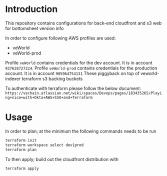 # Introduction

This repository contains configurations for back-end cloudfront and s3 web for bottomsheet version info

In order to configure following AWS profiles are used:

- veWorld
- veWorld-prod

Profile `veWorld` contains credentials for the dev account. It is in account `937628727224`.
Profile `veWorld-prod` contains credentials for the production account. It is in account `905964754131`
These piggyback on top of veworld-indexer terraform s3 backing buckets

To authenticate with terraform please follow the below document:
`https://vechain.atlassian.net/wiki/spaces/Devops/pages/183435265/Playing+nice+with+Okta+AWS+SSO+and+Terraform`

# Usage

In order to plan; at the minimum the following commands needs to be run
```bash
terraform init
terraform workspace select dev|prod
terraform plan
```

To then apply; build out the cloudfront distribution with
```bash
terraform apply
```
